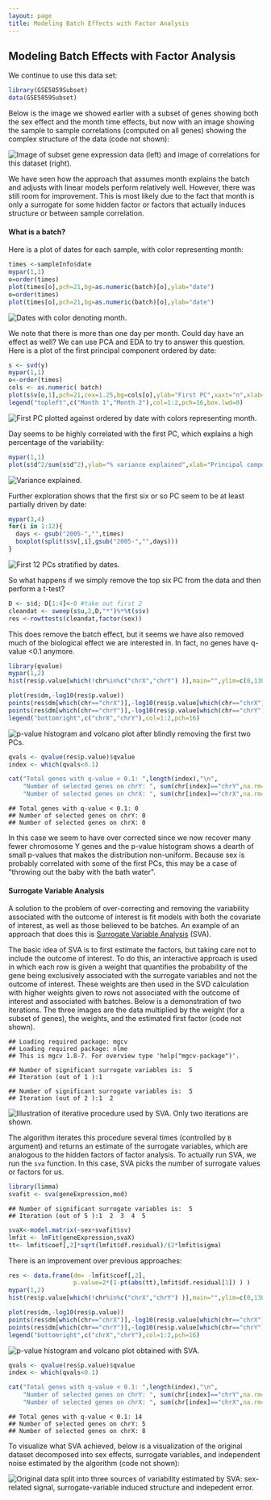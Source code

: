 ```yaml
---
layout: page
title: Modeling Batch Effects with Factor Analysis
---
```




##  Modeling Batch Effects with Factor Analysis

We continue to use this data set:

```r
library(GSE5859Subset)
data(GSE5859Subset)
```

Below is the image we showed earlier with a subset of genes showing both the sex effect and the month time effects, but now with an image showing the sample to sample correlations (computed on all genes) showing the complex structure of the data (code not shown):


![Image of subset gene expression data (left) and image of correlations for this dataset (right).](figure/adjusting_with_factor_analysis-correlation_image-1.png) 



We have seen how the approach that assumes month explains the batch and adjusts with linear models perform relatively well. However, there was still room for improvement. This is most likely due to the fact that month is only a surrogate for some hidden factor or factors that actually induces structure or between sample correlation.

#### What is a batch?

Here is a plot of dates for each sample, with color representing month:


```r
times <-sampleInfo$date 
mypar(1,1)
o=order(times)
plot(times[o],pch=21,bg=as.numeric(batch)[o],ylab="date")
o=order(times)
plot(times[o],pch=21,bg=as.numeric(batch)[o],ylab="date")
```

![Dates with color denoting month.](figure/adjusting_with_factor_analysis-what_is_batch-1.png) 

We note that there is more than one day per month. Could day have an effect as well? We can use PCA and EDA to try to answer this question. Here is a plot of the first principal component ordered by date:


```r
s <- svd(y)
mypar(1,1)
o<-order(times)
cols <- as.numeric( batch)
plot(s$v[o,1],pch=21,cex=1.25,bg=cols[o],ylab="First PC",xaxt="n",xlab="")
legend("topleft",c("Month 1","Month 2"),col=1:2,pch=16,box.lwd=0)
```

![First PC plotted against ordered by date with colors representing month.](figure/adjusting_with_factor_analysis-PC1_versus_time-1.png) 

Day seems to be highly correlated with the first PC, which explains a high percentage of the variability:


```r
mypar(1,1)
plot(s$d^2/sum(s$d^2),ylab="% variance explained",xlab="Principal component")
```

![Variance explained.](figure/adjusting_with_factor_analysis-variance_explained-1.png) 

Further exploration shows that the first six or so PC seem to be at least partially driven by date:

```r
mypar(3,4)
for(i in 1:12){
  days <- gsub("2005-","",times)  
  boxplot(split(s$v[,i],gsub("2005-","",days)))
}
```

![First 12 PCs stratified by dates.](figure/adjusting_with_factor_analysis-PCs_stratified_by_time-1.png) 


So what happens if we simply remove the top six PC from the data and then perform a t-test? 


```r
D <- s$d; D[1:4]<-0 #take out first 2
cleandat <- sweep(s$u,2,D,"*")%*%t(s$v)
res <-rowttests(cleandat,factor(sex))
```

This does remove the batch effect, but it seems we have also removed much of the biological effect we are interested in. In fact, no genes have q-value <0.1 anymore.



```r
library(qvalue)
mypar(1,2)
hist(res$p.value[which(!chr%in%c("chrX","chrY") )],main="",ylim=c(0,1300))

plot(res$dm,-log10(res$p.value))
points(res$dm[which(chr=="chrX")],-log10(res$p.value[which(chr=="chrX")]),col=1,pch=16)
points(res$dm[which(chr=="chrY")],-log10(res$p.value[which(chr=="chrY")]),col=2,pch=16,xlab="Effect size",ylab="-log10(p-value)")
legend("bottomright",c("chrX","chrY"),col=1:2,pch=16)
```

![p-value histogram and volcano plot after blindly removing the first two PCs.](figure/adjusting_with_factor_analysis-pval_hist_and_volcano_after_removing_PCs-1.png) 

```r
qvals <- qvalue(res$p.value)$qvalue
index <- which(qvals<0.1)

cat("Total genes with q-value < 0.1: ",length(index),"\n",
    "Number of selected genes on chrY: ", sum(chr[index]=="chrY",na.rm=TRUE),"\n",
    "Number of selected genes on chrX: ", sum(chr[index]=="chrX",na.rm=TRUE),sep="")
```

```
## Total genes with q-value < 0.1: 0
## Number of selected genes on chrY: 0
## Number of selected genes on chrX: 0
```

In this case we seem to have over corrected since we now recover many fewer chromosome Y genes and the p-value histogram shows a dearth of small p-values that makes the distribution non-uniform. Because sex is probably correlated with some of the first PCs, this may be a case of "throwing out the baby with the bath water".

<a name="sva"></a>

#### Surrogate Variable Analysis

A solution to the problem of over-correcting and removing the variability associated with the outcome of interest is fit models with both the covariate of interest, as well as those believed to be batches. An example of an approach that does this is [Surrogate Variable Analysis](http://www.ncbi.nlm.nih.gov/pmc/articles/PMC1994707/) (SVA).

The basic idea of SVA is to first estimate the factors, but taking care not to include the outcome of interest. To do this, an interactive approach is used in which each row is given a weight that quantifies the probability of the gene being exclusively associated with the surrogate variables and not the outcome of interest. These weights are then used in the SVD calculation with higher weights given to rows not associated with the outcome of interest and associated with batches. Below is a demonstration of two iterations. The three images are the data multiplied by the weight (for a subset of genes), the weights, and the estimated first factor (code not shown).



```
## Loading required package: mgcv
## Loading required package: nlme
## This is mgcv 1.8-7. For overview type 'help("mgcv-package")'.
```

```
## Number of significant surrogate variables is:  5 
## Iteration (out of 1 ):1
```

```
## Number of significant surrogate variables is:  5 
## Iteration (out of 2 ):1  2
```

![Illustration of iterative procedure used by SVA. Only two iterations are shown.](figure/adjusting_with_factor_analysis-illustration_of_sva-1.png) 

The algorithm iterates this procedure several times (controlled by `B` argument) and returns an estimate of the surrogate variables, which are analogous to the hidden factors of factor analysis.
To actually run SVA, we run the `sva` function. In this case, SVA picks the number of surrogate values or factors for us.



```r
library(limma)
svafit <- sva(geneExpression,mod)
```

```
## Number of significant surrogate variables is:  5 
## Iteration (out of 5 ):1  2  3  4  5
```

```r
svaX<-model.matrix(~sex+svafit$sv)
lmfit <- lmFit(geneExpression,svaX)
tt<- lmfit$coef[,2]*sqrt(lmfit$df.residual)/(2*lmfit$sigma)
```

There is an improvement over previous approaches:


```r
res <- data.frame(dm= -lmfit$coef[,2],
                  p.value=2*(1-pt(abs(tt),lmfit$df.residual[1]) ) )
mypar(1,2)
hist(res$p.value[which(!chr%in%c("chrX","chrY") )],main="",ylim=c(0,1300))

plot(res$dm,-log10(res$p.value))
points(res$dm[which(chr=="chrX")],-log10(res$p.value[which(chr=="chrX")]),col=1,pch=16)
points(res$dm[which(chr=="chrY")],-log10(res$p.value[which(chr=="chrY")]),col=2,pch=16,xlab="Effect size",ylab="-log10(p-value)")
legend("bottomright",c("chrX","chrY"),col=1:2,pch=16)
```

![p-value histogram and volcano plot obtained with SVA.](figure/adjusting_with_factor_analysis-pval_hist_and_volcano_sva-1.png) 

```r
qvals <- qvalue(res$p.value)$qvalue
index <- which(qvals<0.1)

cat("Total genes with q-value < 0.1: ",length(index),"\n",
    "Number of selected genes on chrY: ", sum(chr[index]=="chrY",na.rm=TRUE),"\n",
    "Number of selected genes on chrX: ", sum(chr[index]=="chrX",na.rm=TRUE),sep="")
```

```
## Total genes with q-value < 0.1: 14
## Number of selected genes on chrY: 5
## Number of selected genes on chrX: 8
```


To visualize what SVA achieved, below is a visualization of the original dataset decomposed into sex effects, surrogate variables, and independent noise estimated by the algorithm (code not shown):

![Original data split into three sources of variability estimated by SVA: sex-related signal, surrogate-variable induced structure and indepedent error.](figure/adjusting_with_factor_analysis-different_sources_of_var-1.png) 


